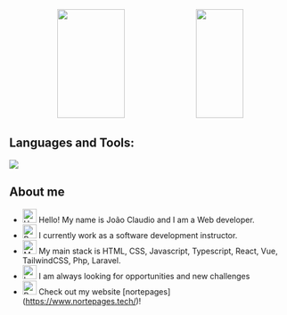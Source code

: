 
<div align='center'>

<div align="center">  
  
 <img width="49%" height="195px" src="https://github-readme-stats.vercel.app/api?username=Joaocstt&show_icons=true&count_private=true&title_color=80F7D4&icon_color=9d00ff&text_color=c9d1d9&bg_color=0d1117&border_color=fff0" /> 
  
  <img width="41%" height="195px" src="https://github-readme-stats.vercel.app/api/top-langs/?username=Joaocstt&layout=compact&title_color=80F7D4&text_color=fff&bg_color=0d1117&border_color=fff0" />
  
</div>

</div>

## Languages and Tools:

<img src="https://skillicons.dev/icons?i=html,css,js,ts,react,vue,tailwind,vite,php,laravel,py,vscode,git,github,mysql&theme=dark" />

## About me

- <img src="https://raw.githubusercontent.com/Tarikul-Islam-Anik/Animated-Fluent-Emojis/master/Emojis/Hand%20gestures/Hand%20with%20Fingers%20Splayed%20Light%20Skin%20Tone.png" alt="Hand with Fingers Splayed Light Skin Tone" width="25" height="25" /> Hello! My name is João Claudio and I am a Web developer. <br />
- <img src="https://raw.githubusercontent.com/Tarikul-Islam-Anik/Animated-Fluent-Emojis/master/Emojis/Hand%20gestures/Brain.png" alt="Brain" width="25" height="25" /> I currently work as a software development instructor.<br />
- <img src="https://raw.githubusercontent.com/Tarikul-Islam-Anik/Animated-Fluent-Emojis/master/Emojis/People%20with%20professions/Man%20Technologist%20Light%20Skin%20Tone.png" alt="Man Technologist Light Skin Tone" width="25" height="25" /> My main stack is HTML, CSS, Javascript, Typescript, React, Vue, TailwindCSS, Php, Laravel.<br />
- <img src="https://raw.githubusercontent.com/Tarikul-Islam-Anik/Animated-Fluent-Emojis/master/Emojis/Smilies/Left%20Speech%20Bubble.png" alt="Left Speech Bubble" width="25" height="25" /> I am always looking for opportunities and new challenges
- <img src="https://raw.githubusercontent.com/Tarikul-Islam-Anik/Animated-Fluent-Emojis/master/Emojis/Hand%20gestures/Backhand%20Index%20Pointing%20Right%20Medium-Light%20Skin%20Tone.png" alt="Backhand Index Pointing Right Medium-Light Skin Tone" width="25" height="25" /> Check out my website
 [nortepages] (https://www.nortepages.tech/)!

<br />
